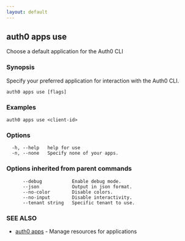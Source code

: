 ```yaml
---
layout: default
---
```

## auth0 apps use

Choose a default application for the Auth0 CLI

### Synopsis

Specify your preferred application for interaction with the Auth0 CLI.

```
auth0 apps use [flags]
```

### Examples

```
auth0 apps use <client-id>
```

### Options

```
  -h, --help   help for use
  -n, --none   Specify none of your apps.
```

### Options inherited from parent commands

```
      --debug           Enable debug mode.
      --json            Output in json format.
      --no-color        Disable colors.
      --no-input        Disable interactivity.
      --tenant string   Specific tenant to use.
```

### SEE ALSO

* [auth0 apps](auth0_apps.md)	 - Manage resources for applications

